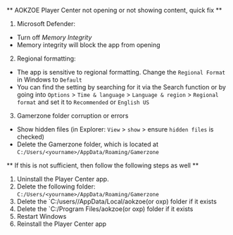 ** AOKZOE Player Center not opening or not showing content, quick fix **

1. Microsoft Defender:
- Turn off *Memory Integrity*
- Memory integrity will block the app from opening
2. Regional formatting:
- The app is sensitive to regional formatting. Change the `Regional Format` in Windows to `Default`
- You can find the setting by searching for it via the Search function or by going into `Options` > `Time & language` > `Language & region` > `Regional format` and set it to `Recommended` or `English US`
3. Gamerzone folder corruption or errors
- Show hidden files (in Explorer: `View` > `show` > ensure `hidden files` is checked)
- Delete the Gamerzone folder, which is located at `C:/Users/<yourname>/AppData/Roaming/Gamerzone`

** If this is not sufficient, then follow the following steps as well **

1. Uninstall the Player Center app.
2. Delete the following folder: `C:/Users/<yourname>/AppData/Roaming/Gamerzone`
3. Delete the `C:/users/<yourname>/AppData/Local/aokzoe(or oxp) folder if it exists
4. Delete the `C:/Program Files/aokzoe(or oxp) folder if it exists
5. Restart Windows
6. Reinstall the Player Center app